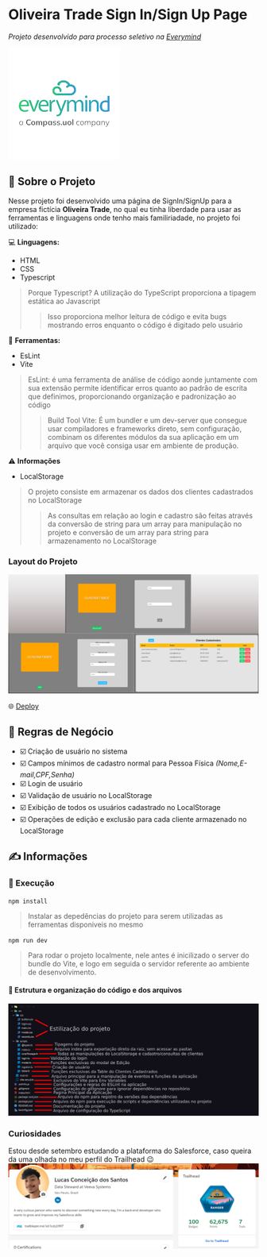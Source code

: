# Oliveira Trade Sign In/Sign Up Page

_Projeto desenvolvido para processo seletivo na [Everymind](https://www.everymind.com.br)_

![Logo Everymind](assets/everymind-logo.png)

## :bookmark_tabs: Sobre o Projeto
Nesse projeto foi desenvolvido uma página de SignIn/SignUp para a empresa fictícia **Oliveira Trade**, no qual eu tinha liberdade para usar as ferramentas e linguagens onde tenho mais familiriadade, no projeto foi utilizado:

:computer: **Linguagens:**
- HTML
- CSS
- Typescript
> Porque Typescript? A utilização do TypeScript proporciona a tipagem estática ao Javascript
>> Isso proporciona melhor leitura de código e evita bugs mostrando erros enquanto o código é digitado pelo usuário


:hammer: **Ferramentas:**
- EsLint
- Vite
>EsLint: é uma ferramenta de análise de código aonde juntamente com sua extensão permite identificar erros quanto ao padrão de escrita que definimos, proporcionando organização e padronização ao código
>> Build Tool Vite: É um bundler e um dev-server que consegue usar compiladores e frameworks direto, sem configuração, combinam os diferentes módulos da sua aplicação em um arquivo que você consiga usar em ambiente de produção.

:warning: **Informações**

- LocalStorage
> O projeto consiste em armazenar os dados dos clientes cadastrados no LocalStorage
>> As consultas em relação ao login e cadastro são feitas através da conversão de string para um array para manipulação no projeto e conversão de um array para string para armazenamento no LocalStorage 


### Layout do Projeto
![Layout](assets/Telas.png)

:globe_with_meridians: [Deploy](https://project-oliveira-trade.vercel.app)

## 📜 Regras de Negócio

- ☑️ Criação de usuário no sistema
- ☑️ Campos mínimos de cadastro normal para Pessoa Física *(Nome,E-mail,CPF,Senha)*
- ☑️ Login de usuário
- ☑️ Validação de usuário no LocalStorage
- ☑️ Exibição de todos os usuários cadastrado no LocalStorage
- ☑️ Operações de edição e exclusão para cada cliente armazenado no LocalStorage

## :writing_hand: Informações

### :rocket: Execução

`npm install`
> Instalar as depedências do projeto para serem utilizadas as ferramentas disponiveis no mesmo

`npm run dev`
> Para rodar o projeto localmente, nele antes é inicilizado o server do bundle do Vite, e logo em seguida o servidor referente ao ambiente de desenvolvimento.

#### 📁 Estrutura e organização do código e dos arquivos
![Estrutura](assets/Estrutura.png)

### Curiosidades

Estou desde setembro estudando a plataforma do Salesforce, caso queira da uma olhada no meu perfil do Trailhead 😉
![Trailhead](assets/TrailheadProfile.png)


